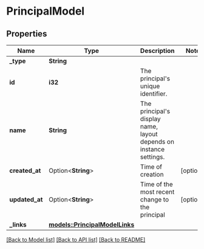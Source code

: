 # PrincipalModel

## Properties

Name | Type | Description | Notes
------------ | ------------- | ------------- | -------------
**_type** | **String** |  | 
**id** | **i32** | The principal's unique identifier. | 
**name** | **String** | The principal's display name, layout depends on instance settings. | 
**created_at** | Option<**String**> | Time of creation | [optional]
**updated_at** | Option<**String**> | Time of the most recent change to the principal | [optional]
**_links** | [**models::PrincipalModelLinks**](PrincipalModel__links.md) |  | 

[[Back to Model list]](../README.md#documentation-for-models) [[Back to API list]](../README.md#documentation-for-api-endpoints) [[Back to README]](../README.md)


